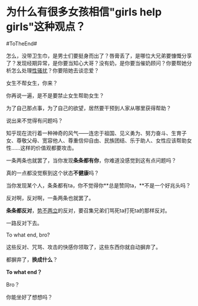 # 为什么有很多女孩相信"girls help girls"这种观点？

\#ToTheEnd#

怎么，没带卫生巾，是男士们要挺身而出了？唇膏丢了，是哪位大兄弟要慷慨分享了？发现经期异常，是你要当知心大哥？没有奶，是你要当催奶顾问？你要帮她分析怎么处理[性骚扰](https://www.zhihu.com/search?q=性骚扰&search_source=Entity&hybrid_search_source=Entity&hybrid_search_extra={"sourceType"%3A"answer"%2C"sourceId"%3A2543797753})？你要陪她去谈恋爱？

女生不帮女生，你来？

你再说一遍，是不是要禁止女生帮助女生？

为了自己那点事，为了自己的欲望，居然要干预到人家从哪里获得帮助？

说出来不觉得有问题吗？





知乎现在流行着一种神奇的风气——连忠于祖国、见义勇为、努力奋斗、生育子女、尊敬父母、宽容他人、尊重信仰自由、民族团结、乐于助人、女性应该帮助女性……这样的价值观都要攻击。

一条两条也就罢了，当你发现**条条都有你**，你难道没感觉到这有点问题吗？

真的一点都没觉察到这个状态**不健康**吗？

当你发现某个人，条条都有ta，你不觉得你**总是赞同ta，**不是一个好兆头吗？

反对啊，反对啊，一条两条也就罢了。

**条条都反对**，[势不两立](https://www.zhihu.com/search?q=势不两立&search_source=Entity&hybrid_search_source=Entity&hybrid_search_extra={"sourceType"%3A"answer"%2C"sourceId"%3A2543797753})的反对，要召集兄弟们骂死ta打死ta的那样反对。

一路反对下去。

To what end, bro?



这些反对、咒骂、攻击的快感你领取了，这些东西你就自动摒弃了。

都摒弃了，**换成什么**？



**To what end？**

Bro？



你能坐好了想想吗？

